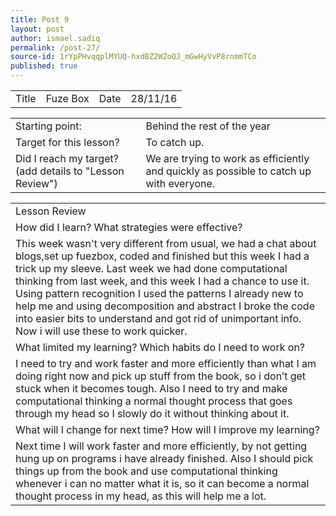 ```yaml
---
title: Post 9
layout: post
author: ismael.sadiq
permalink: /post-27/
source-id: 1rYpPHvqqplMYUQ-hxdBZ2WZoQJ_mGwHyVvP8rnmmTCo
published: true
---
```

<table>
  <tr>
    <td>Title</td>
    <td>Fuze Box</td>
    <td>Date</td>
    <td>28/11/16</td>
  </tr>
</table>


<table>
  <tr>
    <td>Starting point:</td>
    <td>Behind the rest of the year</td>
  </tr>
  <tr>
    <td>Target for this lesson?</td>
    <td>To catch up.</td>
  </tr>
  <tr>
    <td>Did I reach my target? 
(add details to "Lesson Review")</td>
    <td>We are trying to work as efficiently and quickly as possible to catch up with everyone.</td>
  </tr>
</table>


<table>
  <tr>
    <td>Lesson Review</td>
  </tr>
  <tr>
    <td>How did I learn? What strategies were effective? </td>
  </tr>
  <tr>
    <td>This week wasn't very different from usual, we had a chat about blogs,set up fuezbox, coded and finished but this week I had a trick up my sleeve. Last week we had done computational thinking from last week, and this week I had a chance to use it. Using pattern recognition I used the patterns I already new to help me and using decomposition and abstract I broke the code into easier bits to understand and got rid of unimportant info. Now i will use these to work quicker.</td>
  </tr>
  <tr>
    <td>What limited my learning? Which habits do I need to work on? </td>
  </tr>
  <tr>
    <td>I need to try and work faster and more efficiently than what I am doing right now and pick up stuff from the book, so i don’t get stuck when it becomes tough. Also I need to try and make computational thinking a normal thought process that goes through my head so I slowly do it without thinking about it. </td>
  </tr>
  <tr>
    <td>What will I change for next time? How will I improve my learning?</td>
  </tr>
  <tr>
    <td>Next time I will work faster and more efficiently, by not getting hung up on programs i have already finished. Also I should pick things up from the book and use computational thinking whenever i can no matter what it is, so it can become a normal thought process in my head, as this will help me a lot. </td>
  </tr>
</table>


